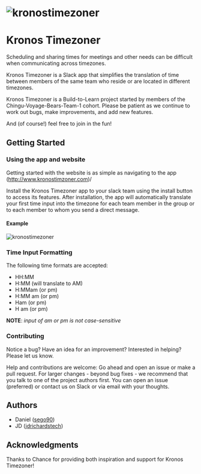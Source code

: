 # ![kronostimezoner](https://github.com/sego90/kronostimezoner/blob/clear-unused-files/public/images/timeclock-100x100.png) 

# Kronos Timezoner

Scheduling and sharing times for meetings and other needs can be difficult when communicating across timezones.

Kronos Timezoner is a Slack app that simplifies the translation of time between members of the same team who reside or are located in different timezones.

Kronos Timezoner is a Build-to-Learn project started by members of the Chingu-Voyage-Bears-Team-1 cohort. Please be patient as we continue to work out bugs, make improvements, and add new features.

And (of course!) feel free to join in the fun!

## Getting Started

### Using the app and website

Getting started with the website is as simple as navigating to the app (http://www.kronostimzoner.com)/

Install the Kronos Timezoner app to your slack team using the install button to access its features. After installation, the app will automatically translate your first time input into the timezone for each team member in the group or to each member to whom you send a direct message.

#### Example
![kronostimezoner](https://github.com/sego90/kronostimezoner/blob/master/public/images/kronosdemo2_430x282.gif)

### Time Input Formatting
The following time formats are accepted:
- HH:MM
- H:MM (will translate to AM)
- H:MMam (or pm)
- H:MM am  (or pm)
- Ham (or pm)
- H am (or pm)

**NOTE**: *input of am or pm is not case-sensitive*

### Contributing

Notice a bug? Have an idea for an improvement? Interested in helping? Please let us know.

Help and contributions are welcome: Go ahead and open an issue or make a pull request. For larger changes - beyond bug fixes - we recommend that you talk to one of the project authors first. You can open an issue (preferred) or contact us on Slack or via email with your thoughts.

## Authors
* Daniel ([sego90](https://github.com/sego90))
* JD ([jdrichardstech](http://jdrichardstech.com))

## Acknowledgments
 Thanks to Chance for providing both inspiration and support for Kronos Timezoner!
